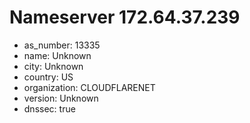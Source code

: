 # Nameserver 172.64.37.239

* as_number: 13335
* name: Unknown
* city: Unknown
* country: US
* organization: CLOUDFLARENET
* version: Unknown
* dnssec: true
